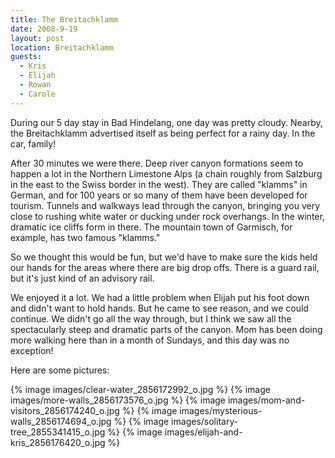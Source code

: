 ```yaml
---
title: The Breitachklamm
date: 2008-9-19
layout: post
location: Breitachklamm
guests:
  - Kris
  - Elijah
  - Rowan
  - Carole
---
```


During our 5 day stay in Bad Hindelang, one day was pretty cloudy. Nearby,
the Breitachklamm advertised itself as being perfect for a rainy day.
In the car, family!
  
  
After 30 minutes we were there. Deep river canyon formations seem to happen
a lot in the Northern Limestone Alps (a chain roughly from Salzburg in
the east to the Swiss border in the west). They are called "klamms" in
German, and for 100 years or so many of them have been developed for tourism.
Tunnels and walkways lead through the canyon, bringing you very close to
rushing white water or ducking under rock overhangs. In the winter, dramatic
ice cliffs form in there. The mountain town of Garmisch, for example, has
two famous "klamms."
  
  
So we thought this would be fun, but we'd have to make sure the kids held
our hands for the areas where there are big drop offs. There is a guard
rail, but it's just kind of an advisory rail.
  
  
We enjoyed it a lot. We had a little problem when Elijah put his foot
down and didn't want to hold hands. But he came to see reason, and we could
continue. We didn't go all the way through, but I think we saw all the
spectacularly steep and dramatic parts of the canyon. Mom has been doing
more walking here than in a month of Sundays, and this day was no exception!
  
  
Here are some pictures:
  
{% image images/clear-water_2856172992_o.jpg %}
{% image images/more-walls_2856173576_o.jpg %}
{% image images/mom-and-visitors_2856174240_o.jpg %}
{% image images/mysterious-walls_2856174694_o.jpg %}
{% image images/solitary-tree_2855341415_o.jpg %}
{% image images/elijah-and-kris_2856176420_o.jpg %}
